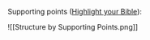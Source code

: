 Supporting points ([Highlight your Bible](https://www.youtube.com/watch?v=qBMfYZ9D-Uc&list=WL&index=2)):

![[Structure by Supporting Points.png]]
